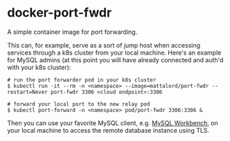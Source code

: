 # docker-port-fwdr
A simple container image for port forwarding.

This can, for example, serve as a sort of jump host when accessing services through a k8s cluster from your local machine. Here's an example for MySQL admins (at this point you will have already connected and auth'd with your k8s cluster):
```
# run the port forwarder pod in your k8s cluster
$ kubectl run -it --rm -n <namespace> --image=mattalord/port-fwdr --restart=Never port-fwdr 3306 <cloud endpoint>:3306

# forward your local port to the new relay pod
$ kubectl port-forward -n <namespace> pod/port-fwdr 3306:3306 &
```

Then you can use your favorite MySQL client, e.g. [MySQL Workbench](https://www.mysql.com/products/workbench/), on your local machine to access the remote database instance using TLS.

